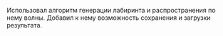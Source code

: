 Использовал алгоритм генерации лабиринта и распространения по нему волны. Добавил к нему возможность сохранения и загрузки результата.



